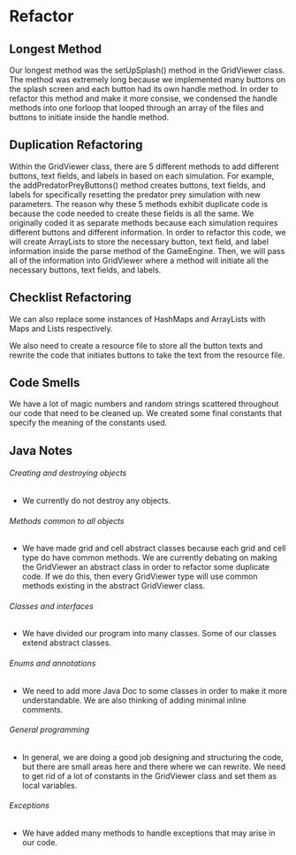 # Refactor

## Longest Method
Our longest method was the setUpSplash() method in the GridViewer class. The method was extremely long because we implemented many buttons on the splash screen and each button had its own handle method. In order to refactor this method and make it more consise, we condensed the handle methods into one forloop that looped through an array of the files and buttons to initiate inside the handle method.

## Duplication Refactoring
Within the GridViewer class, there are 5 different methods to add different buttons, text fields, and labels in based on each simulation. For example, the addPredatorPreyButtons() method creates buttons, text fields, and labels for specifically resetting the predator prey simulation with new parameters. The reason why these 5 methods exhibit duplicate code is because the code needed to create these fields is all the same. We originally coded it as separate methods because each simulation requires different buttons and different information. In order to refactor this code, we will create ArrayLists to store the necessary button, text field, and label information inside the parse method of the GameEngine. Then, we will pass all of the information into GridViewer where a method will initiate all the necessary buttons, text fields, and labels.

## Checklist Refactoring
We can also replace some instances of HashMaps and ArrayLists with Maps and Lists respectively.

We also need to create a resource file to store all the button texts and rewrite the code that initiates buttons to take the text from the resource file.

## Code Smells
We have a lot of magic numbers and random strings scattered throughout our code that need to be cleaned up. We created some
final constants that specify the meaning of the constants used.


## Java Notes
###### Creating and destroying objects
- We currently do not destroy any objects.
###### Methods common to all objects
- We have made grid and cell abstract classes because each grid and cell type do have common methods. We are currently debating on making the GridViewer an abstract class in order to refactor some duplicate code. If we do this, then every GridViewer type will use common methods existing in the abstract GridViewer class.
###### Classes and interfaces
- We have divided our program into many classes. Some of our classes extend abstract classes.
###### Enums and annotations
- We need to add more Java Doc to some classes in order to make it more understandable. We are also thinking of adding minimal inline comments.
###### General programming
- In general, we are doing a good job designing and structuring the code, but there are small areas here and there where we can rewrite. We need to get rid of a lot of constants in the GridViewer class and set them as local variables.
###### Exceptions
- We have added many methods to handle exceptions that may arise in our code.
